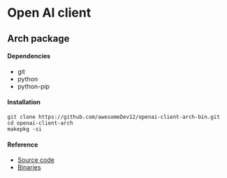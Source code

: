 # Open AI client 
## Arch  package


#### Dependencies
- git
- python
- python-pip

#### Installation
```
git clone https://github.com/awesomeDev12/openai-client-arch-bin.git
cd openai-client-arch
makepkg -si
```

#### Reference
- [Source code](https://github.com/awesomeDev12/openai-client)
- [Binaries](https://github.com/awesomeDev12/openai-client-arch-binaries)
